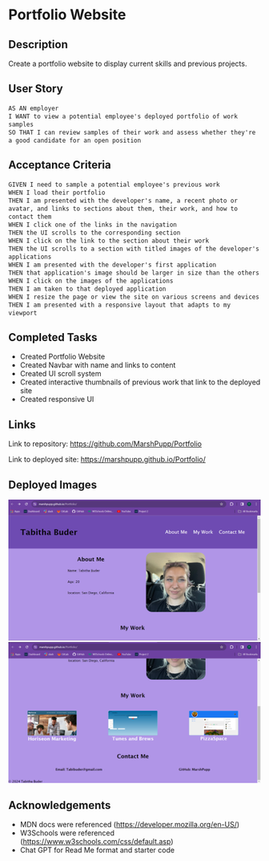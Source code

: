 # Portfolio Website

## Description ##
Create a portfolio website to display current skills and previous projects.

## User Story ##
~~~
AS AN employer
I WANT to view a potential employee's deployed portfolio of work samples
SO THAT I can review samples of their work and assess whether they're a good candidate for an open position
~~~
## Acceptance Criteria ##
~~~
GIVEN I need to sample a potential employee's previous work
WHEN I load their portfolio
THEN I am presented with the developer's name, a recent photo or avatar, and links to sections about them, their work, and how to contact them
WHEN I click one of the links in the navigation
THEN the UI scrolls to the corresponding section
WHEN I click on the link to the section about their work
THEN the UI scrolls to a section with titled images of the developer's applications
WHEN I am presented with the developer's first application
THEN that application's image should be larger in size than the others
WHEN I click on the images of the applications
THEN I am taken to that deployed application
WHEN I resize the page or view the site on various screens and devices
THEN I am presented with a responsive layout that adapts to my viewport
~~~
## Completed Tasks ##
* Created Portfolio Website
* Created Navbar with name and links to content
* Created UI scroll system
* Created interactive thumbnails of previous work that link to the deployed site
* Created responsive UI

## Links ##
Link to repository: https://github.com/MarshPupp/Portfolio

Link to deployed site: https://marshpupp.github.io/Portfolio/
## Deployed Images ##

![First image of deployed site](Assets/images/portfolioSC-1.png)
![Second image of deployed site](Assets/images/portfolioSC-2.png)

## Acknowledgements ##
* MDN docs were referenced (https://developer.mozilla.org/en-US/)
* W3Schools were referenced (https://www.w3schools.com/css/default.asp)
* Chat GPT for Read Me format and starter code